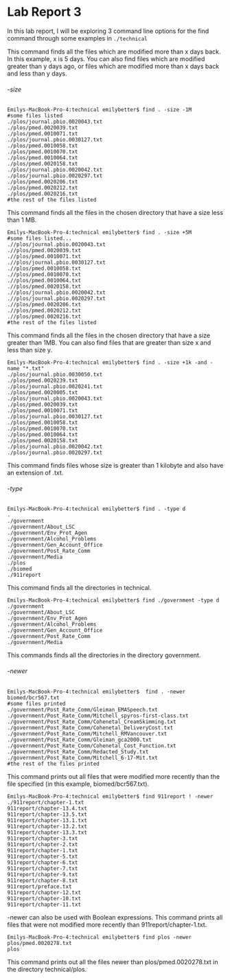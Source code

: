# Lab Report 3
In this lab report, I will be exploring 3 command line options for the find command through some examples in `./technical`


This command finds all the files which are modified more than x days back. In this example, x is 5 days. You can also find files which are modified greater than y days ago, or files which are modified more than x days back and less than y days.

###### -size
```
Emilys-MacBook-Pro-4:technical emilybetter$ find . -size -1M
#some files listed
./plos/journal.pbio.0020043.txt
./plos/pmed.0020039.txt
./plos/pmed.0010071.txt
./plos/journal.pbio.0030127.txt
./plos/pmed.0010058.txt
./plos/pmed.0010070.txt
./plos/pmed.0010064.txt
./plos/pmed.0020158.txt
./plos/journal.pbio.0020042.txt
./plos/journal.pbio.0020297.txt
./plos/pmed.0020206.txt
./plos/pmed.0020212.txt
./plos/pmed.0020216.txt
#the rest of the files listed
```
This command finds all the files in the chosen directory that have a size less than 1 MB.

```
Emilys-MacBook-Pro-4:technical emilybetter$ find . -size +5M 
#some files listed...
.//plos/journal.pbio.0020043.txt
.//plos/pmed.0020039.txt
.//plos/pmed.0010071.txt
.//plos/journal.pbio.0030127.txt
.//plos/pmed.0010058.txt
.//plos/pmed.0010070.txt
.//plos/pmed.0010064.txt
.//plos/pmed.0020158.txt
.//plos/journal.pbio.0020042.txt
.//plos/journal.pbio.0020297.txt
.//plos/pmed.0020206.txt
.//plos/pmed.0020212.txt
.//plos/pmed.0020216.txt
#the rest of the files listed

```

This command finds all the files in the chosen directory that have a size greater than 1MB. You can also find files that are greater than size x and less than size y.


```
Emilys-MacBook-Pro-4:technical emilybetter$ find . -size +1k -and -name "*.txt"
./plos/journal.pbio.0030050.txt
./plos/pmed.0020239.txt
./plos/journal.pbio.0020241.txt
./plos/pmed.0020005.txt
./plos/journal.pbio.0020043.txt
./plos/pmed.0020039.txt
./plos/pmed.0010071.txt
./plos/journal.pbio.0030127.txt
./plos/pmed.0010058.txt
./plos/pmed.0010070.txt
./plos/pmed.0010064.txt
./plos/pmed.0020158.txt
./plos/journal.pbio.0020042.txt
./plos/journal.pbio.0020297.txt
```

This command finds files whose size is greater than 1 kilobyte and also have an extension of .txt.











###### -type
```
Emilys-MacBook-Pro-4:technical emilybetter$ find . -type d
.
./government
./government/About_LSC
./government/Env_Prot_Agen
./government/Alcohol_Problems
./government/Gen_Account_Office
./government/Post_Rate_Comm
./government/Media
./plos
./biomed
./911report
```
This command finds all the directories in technical. 

```
Emilys-MacBook-Pro-4:technical emilybetter$ find ./government -type d
./government
./government/About_LSC
./government/Env_Prot_Agen
./government/Alcohol_Problems
./government/Gen_Account_Office
./government/Post_Rate_Comm
./government/Media
```
This commands finds all the directories in the directory government.




###### -newer
```
Emilys-MacBook-Pro-4:technical emilybetter$  find . -newer biomed/bcr567.txt
#some files printed
./government/Post_Rate_Comm/Gleiman_EMASpeech.txt
./government/Post_Rate_Comm/Mitchell_spyros-first-class.txt
./government/Post_Rate_Comm/Cohenetal_CreamSkimming.txt
./government/Post_Rate_Comm/Cohenetal_DeliveryCost.txt
./government/Post_Rate_Comm/Mitchell_RMVancouver.txt
./government/Post_Rate_Comm/Gleiman_gca2000.txt
./government/Post_Rate_Comm/Cohenetal_Cost_Function.txt
./government/Post_Rate_Comm/Redacted_Study.txt
./government/Post_Rate_Comm/Mitchell_6-17-Mit.txt
#the rest of the files printed
```

This command prints out all files that were modified more recently than the file specified (in this example, biomed/bcr567.txt).


```
Emilys-MacBook-Pro-4:technical emilybetter$ find 911report ! -newer ./911report/chapter-1.txt
911report/chapter-13.4.txt
911report/chapter-13.5.txt
911report/chapter-13.1.txt
911report/chapter-13.2.txt
911report/chapter-13.3.txt
911report/chapter-3.txt
911report/chapter-2.txt
911report/chapter-1.txt
911report/chapter-5.txt
911report/chapter-6.txt
911report/chapter-7.txt
911report/chapter-9.txt
911report/chapter-8.txt
911report/preface.txt
911report/chapter-12.txt
911report/chapter-10.txt
911report/chapter-11.txt
```
-newer can also be used with Boolean expressions. This command prints all files that were not modified more recently than 911report/chapter-1.txt.


```
Emilys-MacBook-Pro-4:technical emilybetter$ find plos -newer plos/pmed.0020278.txt
plos
```
This command prints out all the files newer than plos/pmed.0020278.txt in the directory technical/plos.



